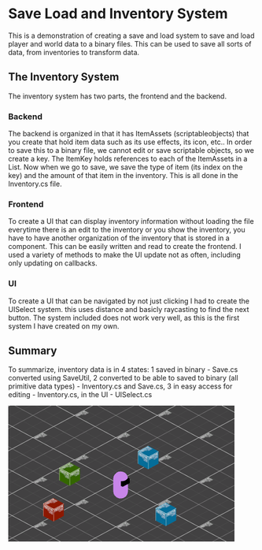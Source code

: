 # Save Load and Inventory System
This is a demonstration of creating a save and load system to save and load player and world data to a binary files. This can be used to save all sorts of data, from inventories to transform data.
## The Inventory System
The inventory system has two parts, the frontend and the backend.
### Backend
The backend is organized in that it has ItemAssets (scriptableobjects) that you create that hold item data such as its use effects, its icon, etc.. In order to save this to a binary file, we cannot edit or save scriptable objects, so we create a key. The ItemKey holds references to each of the ItemAssets in a List. Now when we go to save, we save the type of item (its index on the key) and the amount of that item in the inventory. This is all done in the Inventory.cs file.
### Frontend
To create a UI that can display inventory information without loading the file everytime there is an edit to the inventory or you show the inventory, you have to have another organization of the inventory that is stored in a component. This can be easily written and read to create the frontend. I used a variety of methods to make the UI update not as often, including only updating on callbacks.
### UI
To create a UI that can be navigated by not just clicking I had to create the UISelect system. this uses distance and basicly raycasting to find the next button. The system included does not work very well, as this is the first system I have created on my own.
## Summary
To summarize, inventory data is in 4 states: 1 saved in binary - Save.cs converted using SaveUtil, 2 converted to be able to saved to binary (all primitive data types) - Inventory.cs and Save.cs, 3 in easy access for editing - Inventory.cs, in the UI - UISelect.cs

![alt text](https://github.com/SentientDragon5/SaveInventorySystem/blob/main/SaveLoadImg0.png?raw=true)
